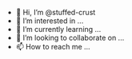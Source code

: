 - 👋 Hi, I’m @stuffed-crust
- 👀 I’m interested in ...
- 🌱 I’m currently learning ...
- 💞️ I’m looking to collaborate on ...
- 📫 How to reach me ...

<!---
stuffed-crust/stuffed-crust is a ✨ special ✨ repository because its `README.md` (this file) appears on your GitHub profile.
You can click the Preview link to take a look at your changes.
--->
